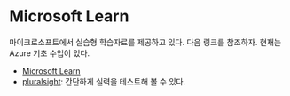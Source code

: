 # Microsoft Learn

마이크로소프트에서 실습형 학습자료를 제공하고 있다. 다음 링크를 참조하자. 현재는 Azure 기초 수업이 있다.

* [Microsoft Learn](https://docs.microsoft.com/ko-kr/learn/)
* [pluralsight](https://www.pluralsight.com): 간단하게 실력을 테스트해 볼 수 있다.
